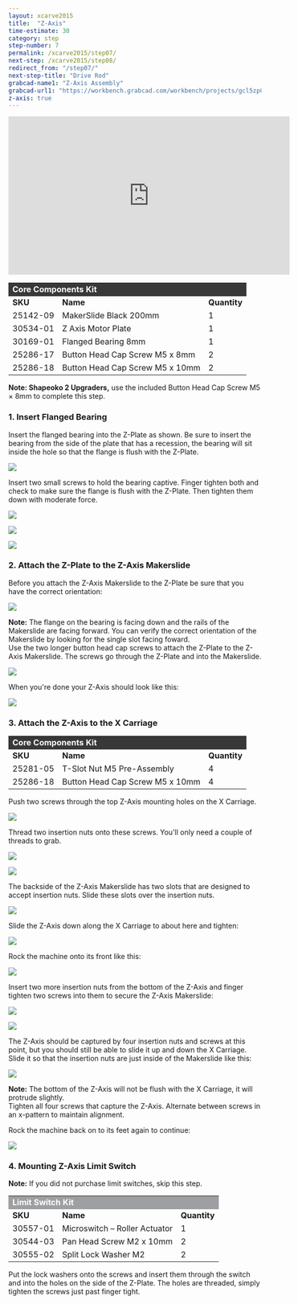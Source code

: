 ```yaml
---
layout: xcarve2015
title:  "Z-Axis"
time-estimate: 30
category: step
step-number: 7
permalink: /xcarve2015/step07/
next-step: /xcarve2015/step08/
redirect_from: "/step07/"
next-step-title: "Drive Rod"
grabcad-name1: "Z-Axis Assembly"
grabcad-url1: "https://workbench.grabcad.com/workbench/projects/gcl5zpCuwqCXWLvYktLQBc-2IHvossNo37ycTOkzg6gREW#/space/gcvs_XeRNVzNkfG_tFTAMd0C2lBbCsLcagOxXb1Jlki0kT/link/125928"
z-axis: true
---
```


<iframe width="560" height="315" src="https://www.youtube.com/embed/80KqP6JMXZc" frameborder="0" allowfullscreen>
</iframe>
<table>
	<tr>
		<td style="color:#fff;background: #383838;" colspan="3"><b>Core Components Kit</b> </td>
	</tr>
	<tr>
		<td> <b><span class="caps">SKU</span></b> </td>
		<td> <b>Name</b> </td>
		<td> <b>Quantity</b> </td>
	</tr>
	<tr>
		<td> 25142-09 </td>
		<td> MakerSlide Black 200mm </td>
		<td> 1 </td>
	</tr>
	<tr>
		<td> 30534-01 </td>
		<td> Z Axis Motor Plate </td>
		<td> 1 </td>
	</tr>
	<tr>
		<td> 30169-01 </td>
		<td> Flanged Bearing 8mm </td>
		<td> 1 </td>
	</tr>
	<tr>
		<td> 25286-17 </td>
		<td> Button Head Cap Screw M5 x 8mm </td>
		<td> 2 </td>
	</tr>
	<tr>
		<td> 25286-18 </td>
		<td> Button Head Cap Screw M5 x 10mm </td>
		<td> 2 </td>
	</tr>
</table>

<div class="note note-shapeoko">
<i class="fa fa-level-up"></i>
 <span class="note-text">
 <strong>Note: Shapeoko 2 Upgraders,</strong> use the included Button Head Cap Screw M5 × 8mm to complete this step.
 </span>

</div>
<h3 id="insert-flanged-bearing">
1. Insert Flanged Bearing</h3>

Insert the flanged bearing into the Z-Plate as shown. Be sure to insert the bearing from the side of the plate that has a recession, the bearing will sit inside the hole so that the flange is flush with the Z-Plate.

 ![](https://dzevsq2emy08i.cloudfront.net/paperclip/project_instruction_image_uploaded_images/542/original/0952.jpg?1424364483)

Insert two small screws to hold the bearing captive. Finger tighten both and check to make sure the flange is flush with the Z-Plate. Then tighten them down with moderate force.

 ![](https://dzevsq2emy08i.cloudfront.net/paperclip/project_instruction_image_uploaded_images/543/original/0953.jpg?1424364526)

 ![](https://dzevsq2emy08i.cloudfront.net/paperclip/project_instruction_image_uploaded_images/544/original/0954.jpg?1424364537)

 ![](https://dzevsq2emy08i.cloudfront.net/paperclip/project_instruction_image_uploaded_images/545/original/0956.jpg?1424364548)

<h3 id="attach-z-plate">
2. Attach the Z-Plate to the Z-Axis Makerslide</h3>

Before you attach the Z-Axis Makerslide to the Z-Plate be sure that you have the correct orientation:

 ![](https://dzevsq2emy08i.cloudfront.net/paperclip/project_instruction_image_uploaded_images/546/original/0959.jpg?1424378497)

<div class="note">
<i class="fa fa-hand-o-right"></i>
 <span class="note-text">
 <strong>Note:</strong> The flange on the bearing is facing down and the rails of the Makerslide are facing forward. You can verify the correct orientation of the Makerslide by looking for the single slot facing foward.
 </span>

</div>
Use the two longer button head cap screws to attach the Z-Plate to the Z-Axis Makerslide. The screws go through the Z-Plate and into the Makerslide.

 ![](https://dzevsq2emy08i.cloudfront.net/paperclip/project_instruction_image_uploaded_images/547/original/0963.jpg?1424378546)

When you're done your Z-Axis should look like this:

 ![](https://dzevsq2emy08i.cloudfront.net/paperclip/project_instruction_image_uploaded_images/548/original/0967.jpg?1424378581)

<h3 id="attach-z-axis">
3. Attach the Z-Axis to the X Carriage</h3>

<table>
	<tr>
		<td style="color:#fff;background: #383838;" colspan="3"><b>Core Components Kit</b> </td>
	</tr>
	<tr>
		<td> <b><span class="caps">SKU</span></b> </td>
		<td> <b>Name</b> </td>
		<td> <b>Quantity</b> </td>
	</tr>
	<tr>
		<td> 25281-05 </td>
		<td> T-Slot Nut M5 Pre-Assembly </td>
		<td> 4 </td>
	</tr>
	<tr>
		<td> 25286-18 </td>
		<td> Button Head Cap Screw M5 x 10mm </td>
		<td> 4 </td>
	</tr>
</table>
Push two screws through the top Z-Axis mounting holes on the X Carriage.

 ![](https://dzevsq2emy08i.cloudfront.net/paperclip/project_instruction_image_uploaded_images/549/original/0524.jpg?1424378647)

Thread two insertion nuts onto these screws. You'll only need a couple of threads to grab.

 ![](https://dzevsq2emy08i.cloudfront.net/paperclip/project_instruction_image_uploaded_images/550/original/0526.jpg?14243786941)

 ![](https://dzevsq2emy08i.cloudfront.net/paperclip/project_instruction_image_uploaded_images/551/original/0527.jpg?1424378704)

The backside of the Z-Axis Makerslide has two slots that are designed to accept insertion nuts. Slide these slots over the insertion nuts.

 ![](https://dzevsq2emy08i.cloudfront.net/paperclip/project_instruction_image_uploaded_images/552/original/0533.jpg?1424378767)

Slide the Z-Axis down along the X Carriage to about here and tighten:

 ![](https://dzevsq2emy08i.cloudfront.net/paperclip/project_instruction_image_uploaded_images/553/original/0535.jpg?1424378780)

Rock the machine onto its front like this:

 ![](https://dzevsq2emy08i.cloudfront.net/paperclip/project_instruction_image_uploaded_images/554/original/0539.jpg?1424378866)

Insert two more insertion nuts from the bottom of the Z-Axis and finger tighten two screws into them to secure the Z-Axis Makerslide:

 ![](https://dzevsq2emy08i.cloudfront.net/paperclip/project_instruction_image_uploaded_images/556/original/0541.jpg?1424378946)

 ![](https://dzevsq2emy08i.cloudfront.net/paperclip/project_instruction_image_uploaded_images/559/original/0544.jpg?1424378949)

The Z-Axis should be captured by four insertion nuts and screws at this point, but you should still be able to slide it up and down the X Carriage. Slide it so that the insertion nuts are just inside of the Makerslide like this:

 ![](https://dzevsq2emy08i.cloudfront.net/paperclip/project_instruction_image_uploaded_images/560/original/0546.jpg?1424379091)

<div class="note">
<i class="fa fa-hand-o-right"></i>
 <span class="note-text">
 <strong>Note:</strong> The bottom of the Z-Axis will not be flush with the X Carriage, it will protrude slightly.
 </span>

</div>
Tighten all four screws that capture the Z-Axis. Alternate between screws in an x-pattern to maintain alignment.

Rock the machine back on to its feet again to continue:

 ![](https://dzevsq2emy08i.cloudfront.net/paperclip/project_instruction_image_uploaded_images/561/original/0580.jpg?1424379102)

<h3 id="limit-switch">
4. Mounting Z-Axis Limit Switch</h3>

<div class="note">
<i class="fa fa-hand-o-right"></i>
 <span class="note-text">
 <strong>Note:</strong> If you did not purchase limit switches, skip this step.
 </span>

</div>
<table>
	<tr>
		<td style="color:#fff;background: #9d9fa2;" colspan="3"><b>Limit Switch Kit</b> </td>
	</tr>
	<tr>
		<td> <b><span class="caps">SKU</span></b> </td>
		<td> <b>Name</b> </td>
		<td> <b>Quantity</b> </td>
	</tr>
	<tr>
		<td> 30557-01 </td>
		<td> Microswitch &#8211; Roller Actuator </td>
		<td> 1 </td>
	</tr>
	<tr>
		<td> 30544-03 </td>
		<td> Pan Head Screw M2 x 10mm </td>
		<td> 2 </td>
	</tr>
	<tr>
		<td> 30555-02 </td>
		<td> Split Lock Washer M2 </td>
		<td> 2 </td>
	</tr>
</table>

Put the lock washers onto the screws and insert them through the switch and into the holes on the side of the Z-Plate. The holes are threaded, simply tighten the screws just past finger tight.

<div class="row image-row"> <img src="https://dzevsq2emy08i.cloudfront.net/paperclip/project_instruction_image_uploaded_images/863/original/1197.jpg?1427920758" class="thumbnail col-md-3" alt="" /> <img src="https://dzevsq2emy08i.cloudfront.net/paperclip/project_instruction_image_uploaded_images/864/original/1204.jpg?1427920759" class="thumbnail col-md-3" alt="" /> <img src="https://dzevsq2emy08i.cloudfront.net/paperclip/project_instruction_image_uploaded_images/865/original/1207.jpg?1427920760" class="thumbnail col-md-3" alt="" /> <img src="https://dzevsq2emy08i.cloudfront.net/paperclip/project_instruction_image_uploaded_images/866/original/1208.jpg?1427920761" class="thumbnail col-md-3" alt="" />
</div>
